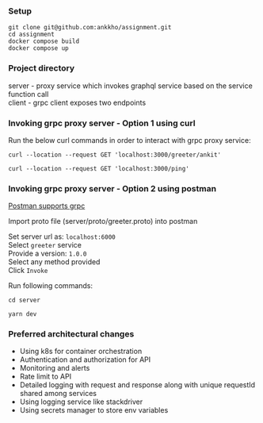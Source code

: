
### Setup
```
git clone git@github.com:ankkho/assignment.git
cd assignment
docker compose build
docker compose up
```

### Project directory
server - proxy service which invokes graphql service based on the service function call  
client - grpc client exposes two endpoints


### Invoking grpc proxy server - Option 1 using curl

Run the below curl commands in order to interact with grpc proxy service:

```
curl --location --request GET 'localhost:3000/greeter/ankit'

curl --location --request GET 'localhost:3000/ping'

```

### Invoking grpc proxy server - Option 2 using postman

[Postman supports grpc](https://blog.postman.com/postman-now-supports-grpc/)  

Import proto file (server/proto/greeter.proto) into postman  

Set server url as: `localhost:6000`  
Select `greeter` service  
Provide a version: `1.0.0`  
Select any method provided  
Click `Invoke`

Run following commands:

```
cd server  

yarn dev
```

### Preferred architectural changes

- Using k8s for container orchestration
- Authentication and authorization for API
- Monitoring and alerts
- Rate limit to API
- Detailed logging with request and response along with unique requestId shared among services
- Using logging service like stackdriver
- Using secrets manager to store env variables